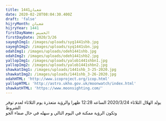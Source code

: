 ```yaml
---
title: شعبان1441
date: 2020-02-28T08:04:30.400Z
draft: 'false'
hijryMonth: شعبان
hijryYear: 1441
firstDayName: الخميس
firstDayDate: 2020/3/26
sayeghImg1: /images/uploads/syg1441shb.jpg
sayeghImg2: /images/uploads/syq1441sbn.jpg
odahImg1: /images/uploads/odeh1441shb.jpg
odahImg2: /images/uploads/odeh1441shb2.jpg
yallopImg1: /images/uploads/yalob1441shbn1.jpg
yallopImg2: /images/uploads/yalob1441shbn2.jpg
shawkatImg1: /images/uploads/1441shb_3-25-2020.jpg
shawkatImg2: /images/uploads/1441shb_3-26-2020.jpg
odahHTML: 'http://www.icoproject.org/icop.html'
yallopHTML: 'http://astro.ukho.gov.uk/moonwatch/index.html'
shawkatHTML: 'https://www.moonsighting.com/'
---
```

يولد الهلال الثلاثاء 2020/3/24 الساعه 12:28 ظهرا والرؤية متعذرة يوم الثلاثاء لعدم توفر الشروط\
وتكون الرؤية ممكنة في اليوم التالي و سهله في حال صفاء الجو
